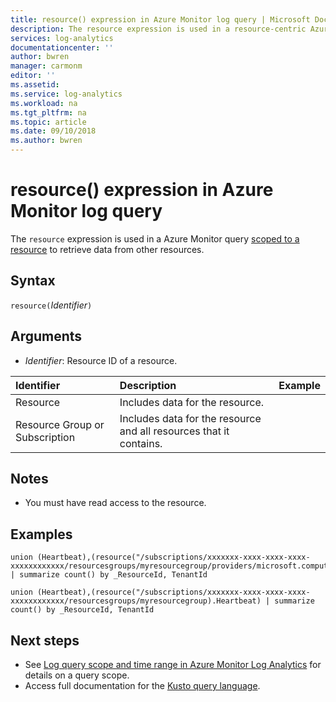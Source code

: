 ```yaml
---
title: resource() expression in Azure Monitor log query | Microsoft Docs
description: The resource expression is used in a resource-centric Azure Monitor log query to retrieve data from multiple resources.
services: log-analytics
documentationcenter: ''
author: bwren
manager: carmonm
editor: ''
ms.assetid: 
ms.service: log-analytics
ms.workload: na
ms.tgt_pltfrm: na
ms.topic: article
ms.date: 09/10/2018
ms.author: bwren
---
```


# resource() expression in Azure Monitor log query

The `resource` expression is used in a Azure Monitor query [scoped to a resource](scope#query-scope.md) to retrieve data from other resources. 


## Syntax

`resource(`*Identifier*`)`

## Arguments

- *Identifier*: Resource ID of a resource.

| Identifier | Description | Example
|:---|:---|:---|
| Resource | Includes data for the resource. |
| Resource Group or Subscription | Includes data for the resource and all resources that it contains.  |


## Notes

* You must have read access to the resource.


## Examples

```Kusto
union (Heartbeat),(resource("/subscriptions/xxxxxxx-xxxx-xxxx-xxxx-xxxxxxxxxxxx/resourcesgroups/myresourcegroup/providers/microsoft.compute/virtualmachines/myvm").Heartbeat) | summarize count() by _ResourceId, TenantId
```
```Kusto
union (Heartbeat),(resource("/subscriptions/xxxxxxx-xxxx-xxxx-xxxx-xxxxxxxxxxxx/resourcesgroups/myresourcegroup).Heartbeat) | summarize count() by _ResourceId, TenantId
```


## Next steps

- See [Log query scope and time range in Azure Monitor Log Analytics](scope.md) for details on a query scope.
- Access full documentation for the [Kusto query language](/azure/kusto/query/).
